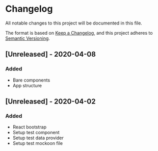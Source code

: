 # Changelog

All notable changes to this project will be documented in this file.

The format is based on [Keep a Changelog](https://keepachangelog.com/en/1.0.0/),
and this project adheres to [Semantic Versioning](https://semver.org/spec/v2.0.0.html).

## [Unreleased] - 2020-04-08

### Added

- Bare components
- App structure

## [Unreleased] - 2020-04-02

### Added

- React bootstrap
- Setup test component
- Setup test data provider
- Setup test mockoon file
